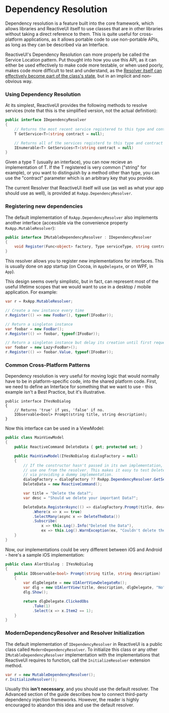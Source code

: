 # Dependency Resolution

Dependency resolution is a feature built into the core framework, which allows
libraries and ReactiveUI itself to use classes that are in other libraries
without taking a direct reference to them. This is quite useful for
cross-platform applications, as it allows portable code to use non-portable
APIs, as long as they can be described via an Interface.

ReactiveUI's Dependency Resolution can more properly be called the Service
Location pattern. Put thought into how you use this API, as it can either be
used effectively to make code more testable, or when used poorly, makes code
more difficult to test and understand, as the [Resolver itself can effectively
become part of the class's
state](http://blog.ploeh.dk/2010/02/03/ServiceLocatorisanAnti-Pattern/), but in an implicit and non-obvious way.

### Using Dependency Resolution

At its simplest, ReactiveUI provides the following methods to resolve
services (note that this is the simplified version, not the actual definition):

```cs
public interface IDependencyResolver
{
    // Returns the most recent service registered to this type and contract
    T GetService<T>(string contract = null);

    // Returns all of the services registerd to this type and contract
    IEnumerable<T> GetServices<T>(string contract = null)
}
```

Given a type T (usually an interface), you can now recieve an implementation
of T. If the T registered is very common ("string" for example), or you want
to distinguish by a method other than type, you can use the "contract"
parameter which is an arbitrary key that you provide.

The current Resolver that ReactiveUI itself will use (as well as what your app
should use as well), is provided at `RxApp.DependencyResolver`.

### Registering new dependencies

The default implementation of `RxApp.DependencyResolver` also implements
another interface (accessible via the convenience property
`RxApp.MutableResolver`):

```cs
public interface IMutableDependencyResolver : IDependencyResolver
{
    void Register(Func<object> factory, Type serviceType, string contract = null);
}
```

This resolver allows you to register new implementations for interfaces. This
is usually done on app startup (on Cocoa, in `AppDelegate`, or on WPF, in
`App`).

This design seems overly simplistic, but in fact, can represent most of the
useful lifetime scopes that we would want to use in a desktop / mobile
application. For example:

```cs
var r = RxApp.MutableResolver;

// Create a new instance every time
r.Register(() => new FooBar(), typeof(IFooBar));

// Return a singleton instance
var foobar = new FooBar();
r.Register(() => foobar, typeof(IFooBar));

// Return a singleton instance but delay its creation until first requested.
var foobar = new Lazy<FooBar>();
r.Register(() => foobar.Value, typeof(IFooBar));
```

### Common Cross-Platform Patterns

Dependency resolution is very useful for moving logic that would normally have
to be in platform-specific code, into the shared platform code. First, we need
to define an Interface for something that we want to use - this example isn't
a Best Practice, but it's illustrative.

```
public interface IYesNoDialog
{
    // Returns 'true' if yes, 'false' if no.
    IObservable<bool> Prompt(string title, string description);
}
```

Now this interface can be used in a ViewModel:

```cs
public class MainViewModel
{
    public ReactiveCommand DeleteData { get; protected set; }

    public MainViewModel(IYesNoDialog dialogFactory = null)
    {
        // If the constructor hasn't passed in its own implementation,
        // use one from the resolver. This makes it easy to test DeleteData
        // via providing a dummy implementation.
        dialogFactory = dialogFactory ?? RxApp.DependencyResolver.GetService<IYesNoDialog>();
        DeleteData = new ReactiveCommand();

        var title = "Delete the data?";
        var desc = "Should we delete your important Data?";

        DeleteData.RegisterAsync(() => dialogFactory.Prompt(title, desc))
            .Where(x => x == true)
            .SelectMany(async x => DeleteTheData())
            .Subscribe(
                x => this.Log().Info("Deleted the Data"), 
                ex => this.Log().WarnException(ex, "Couldn't delete the data"));
    }
}
```

Now, our implementations could be very different between iOS and Android -
here's a sample iOS implementation:

```cs
public class AlertDialog : IYesNoDialog
{
    public IObservable<bool> Prompt(string title, string description)
    {
        var dlgDelegate = new UIAlertViewDelegateRx();
        var dlg = new UIAlertView(title, description, dlgDelegate, "No", "Yes");
        dlg.Show();

        return dlgDelegate.ClickedObs
            .Take(1)
            .Select(x => x.Item2 == 1);
    }
}
```

### ModernDependencyResolver and Resolver Initialization

The default implementation of `IDependencyResolver` in ReactiveUI is a public
class called `ModernDependencyResolver`. To initialize this class or any other
`IMutableDependencyResolver` implementation with the implementations that
ReactiveUI requires to function, call the `InitializeResolver` extension
method.

```cs
var r = new MutableDependencyResolver();
r.InitializeResolver();
```

Usually this **isn't necessary**, and you should use the default resolver. The
Advanced section of the guide describes how to connect third-party dependency
injection frameworks. However, the reader is highly encouraged to abandon this
idea and use the default resolver.
